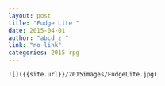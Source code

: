 ```yaml
---
layout: post
title: "Fudge Lite "
date: 2015-04-01
author: "abcd_z "
link: "no link"
categories: 2015 rpg
---
```

```
![]({{site.url}}/2015images/FudgeLite.jpg)
```
